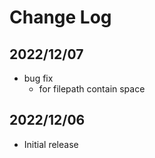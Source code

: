 # Change Log

## 2022/12/07

- bug fix
  - for filepath contain space

## 2022/12/06

- Initial release